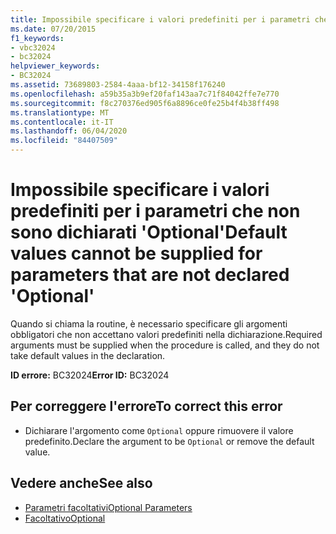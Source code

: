 ```yaml
---
title: Impossibile specificare i valori predefiniti per i parametri che non sono dichiarati 'Optional'
ms.date: 07/20/2015
f1_keywords:
- vbc32024
- bc32024
helpviewer_keywords:
- BC32024
ms.assetid: 73689803-2584-4aaa-bf12-34158f176240
ms.openlocfilehash: a59b35a3b9ef20faf143aa7c71f84042ffe7e770
ms.sourcegitcommit: f8c270376ed905f6a8896ce0fe25b4f4b38ff498
ms.translationtype: MT
ms.contentlocale: it-IT
ms.lasthandoff: 06/04/2020
ms.locfileid: "84407509"
---
```

# <a name="default-values-cannot-be-supplied-for-parameters-that-are-not-declared-optional"></a><span data-ttu-id="3c992-102">Impossibile specificare i valori predefiniti per i parametri che non sono dichiarati 'Optional'</span><span class="sxs-lookup"><span data-stu-id="3c992-102">Default values cannot be supplied for parameters that are not declared 'Optional'</span></span>
<span data-ttu-id="3c992-103">Quando si chiama la routine, è necessario specificare gli argomenti obbligatori che non accettano valori predefiniti nella dichiarazione.</span><span class="sxs-lookup"><span data-stu-id="3c992-103">Required arguments must be supplied when the procedure is called, and they do not take default values in the declaration.</span></span>  
  
 <span data-ttu-id="3c992-104">**ID errore:** BC32024</span><span class="sxs-lookup"><span data-stu-id="3c992-104">**Error ID:** BC32024</span></span>  
  
## <a name="to-correct-this-error"></a><span data-ttu-id="3c992-105">Per correggere l'errore</span><span class="sxs-lookup"><span data-stu-id="3c992-105">To correct this error</span></span>  
  
- <span data-ttu-id="3c992-106">Dichiarare l'argomento come `Optional` oppure rimuovere il valore predefinito.</span><span class="sxs-lookup"><span data-stu-id="3c992-106">Declare the argument to be `Optional` or remove the default value.</span></span>  
  
## <a name="see-also"></a><span data-ttu-id="3c992-107">Vedere anche</span><span class="sxs-lookup"><span data-stu-id="3c992-107">See also</span></span>

- [<span data-ttu-id="3c992-108">Parametri facoltativi</span><span class="sxs-lookup"><span data-stu-id="3c992-108">Optional Parameters</span></span>](../programming-guide/language-features/procedures/optional-parameters.md)
- [<span data-ttu-id="3c992-109">Facoltativo</span><span class="sxs-lookup"><span data-stu-id="3c992-109">Optional</span></span>](../language-reference/modifiers/optional.md)
